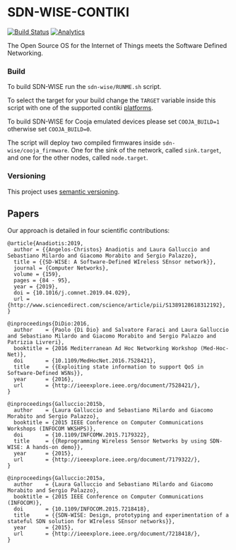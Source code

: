SDN-WISE-CONTIKI
====================================
[![Build Status](https://travis-ci.org/sdnwiselab/sdn-wise-contiki.svg?branch=master)](https://travis-ci.org/sdnwiselab/sdn-wise-contiki)
[![Analytics](https://ga-beacon.appspot.com/UA-112624043-2/sdn-wise-contiki/readme)](https://github.com/sdnwiselab/sdn-wise-contiki)

The Open Source OS for the Internet of Things meets the Software Defined Networking.

### Build

To build SDN-WISE run the `sdn-wise/RUNME.sh` script.

To select the target for your build change the `TARGET` variable inside this script with one of the supported contiki [platforms](http://www.contiki-os.org/hardware.html).

To build SDN-WISE for Cooja emulated devices please set `COOJA_BUILD=1` otherwise set `COOJA_BUILD=0`.

The script will deploy two compiled firmwares inside `sdn-wise/cooja_firmware`. One for the sink of the network, called `sink.target`, and one for the other nodes, called `node.target`.


### Versioning

This project uses [semantic versioning](http://semver.org).

## Papers

Our approach is detailed in four scientific contributions:
```
@article{Anadiotis:2019,
  author = {{Angelos-Christos} Anadiotis and Laura Galluccio and Sebastiano Milardo and Giacomo Morabito and Sergio Palazzo},
  title = {{SD-WISE: A Software-Defined WIreless SEnsor network}},
  journal = {Computer Networks},
  volume = {159},
  pages = {84 - 95},
  year = {2019},
  doi = {10.1016/j.comnet.2019.04.029},
  url = {http://www.sciencedirect.com/science/article/pii/S1389128618312192},
}
```

```
@inproceedings{DiDio:2016,
  author    = {Paolo {Di Dio} and Salvatore Faraci and Laura Galluccio and Sebastiano Milardo and Giacomo Morabito and Sergio Palazzo and Patrizia Livreri},
  booktitle = {2016 Mediterranean Ad Hoc Networking Workshop (Med-Hoc-Net)},
  doi       = {10.1109/MedHocNet.2016.7528421},
  title     = {{Exploiting state information to support QoS in Software-Defined WSNs}},
  year      = {2016},
  url       = {http://ieeexplore.ieee.org/document/7528421/},
}
```

```
@inproceedings{Galluccio:2015b,
  author    = {Laura Galluccio and Sebastiano Milardo and Giacomo Morabito and Sergio Palazzo},
  booktitle = {2015 IEEE Conference on Computer Communications Workshops (INFOCOM WKSHPS)},
  doi       = {10.1109/INFCOMW.2015.7179322},
  title     = {{Reprogramming Wireless Sensor Networks by using SDN-WISE: A hands-on demo}},
  year      = {2015},
  url       = {http://ieeexplore.ieee.org/document/7179322/},
}
```

```
@inproceedings{Galluccio:2015a,
  author    = {Laura Galluccio and Sebastiano Milardo and Giacomo Morabito and Sergio Palazzo},
  booktitle = {2015 IEEE Conference on Computer Communications (INFOCOM)},
  doi       = {10.1109/INFOCOM.2015.7218418},
  title     = {{SDN-WISE: Design, prototyping and experimentation of a stateful SDN solution for WIreless SEnsor networks}},
  year      = {2015},
  url       = {http://ieeexplore.ieee.org/document/7218418/},
}
```

